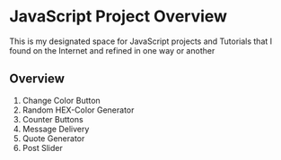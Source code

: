# JavaScript Project Overview

This is my designated space for JavaScript projects 
and Tutorials that I found on the Internet and refined in one way or another

## Overview

1. Change Color Button
2. Random HEX-Color Generator
3. Counter Buttons
4. Message Delivery
5. Quote Generator
6. Post Slider